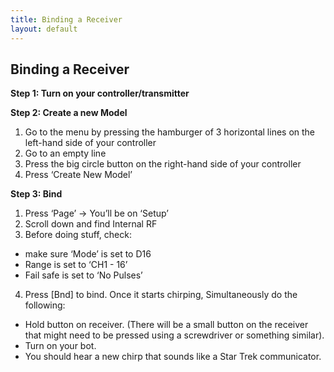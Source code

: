 ```yaml
---
title: Binding a Receiver
layout: default
---
```


## Binding a Receiver

**Step 1: Turn on your controller/transmitter**

**Step 2: Create a new Model**
1. Go to the menu by pressing the hamburger of 3 horizontal lines on the left-hand side of your controller
2. Go to an empty line 
3. Press the big circle button on the right-hand side of your controller
4. Press ‘Create New Model’

**Step 3: Bind**
1. Press ‘Page’ → You’ll be on ‘Setup’
2. Scroll down and find Internal RF
3. Before doing stuff, check:
-   make sure ‘Mode’ is set to D16 
-   Range is set to ‘CH1 - 16’
-   Fail safe is set to ‘No Pulses’
4. Press [Bnd] to bind. Once it starts chirping, Simultaneously do the following:
-   Hold button on receiver. (There will be a small button on the receiver that might need to be pressed using a screwdriver or something similar).
-   Turn on your bot.
-   You should hear a new chirp that sounds like a Star Trek communicator.
